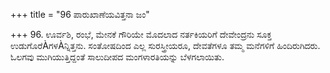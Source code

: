 +++
title = "96 ಪಾರುಖಾಣೆಯವಿತ್ತನಾ ಜಂ"

+++
96. ಊರ್ವಶಿ, ರಂಭೆ, ಮೇನಕೆ ಗೌರಿಯೇ ಮೊದಲಾದ ನರ್ತಕಿಯರಿಗೆ ದೇವೇಂದ್ರನು ಸೂಕ್ತ ಉಡುಗೊರೆÀಗಳÀನ್ನಿತ್ತನು. ಸಂತೋಷದಿಂದ ಎಲ್ಲ ಸುರಸ್ತ್ರೀಯರೂ, ದೇವತೆಗಳೂ ತಮ್ಮ ಮನೆಗಳಿಗೆ ಹಿಂದಿರುಗಿದರು. ಓಲಗವು ಮುಗಿಯುತ್ತಿದ್ದಂತೆ ಸಾಲುದೀಪದ ಮಂಗಳಾರತಿಯನ್ನು ಬೆಳಗಲಾಯಿತು.